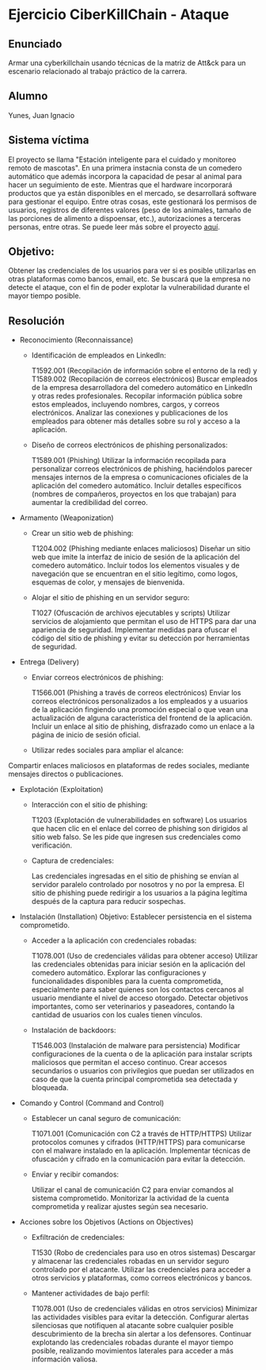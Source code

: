 # Ejercicio CiberKillChain - Ataque


## Enunciado

Armar una cyberkillchain usando técnicas de la matriz de Att&ck para un escenario relacionado al trabajo práctico de la carrera.


## Alumno
  Yunes, Juan Ignacio
  
## Sistema víctima
  El proyecto se llama "Estación inteligente para el cuidado y monitoreo remoto de mascotas". En una primera instacnia consta de un comedero automático que además incorpora la capacidad de pesar al animal para hacer un seguimiento de este. Mientras que el hardware incorporará productos que ya están disponibles en el mercado, se desarrollará software para gestionar el equipo. Entre otras cosas, este gestionará los permisos de usuarios, registros de diferentes valores (peso de los animales, tamaño de las porciones de alimento a dispoensar, etc.), autorizaciones a terceras personas, entre otras. Se puede leer más sobre el proyecto [aquí](https://github.com/juan-ignacio-yunes/Plantilla-planificacion/blob/master/charter.pdf).
  
## Objetivo:
  Obtener las credenciales de los usuarios para ver si es posible utilizarlas en otras plataformas como bancos, email, etc. Se buscará que la empresa no detecte el ataque, con el fin de poder explotar la vulnerabilidad durante el mayor tiempo posible.

## Resolución

* Reconocimiento (Reconnaissance)

  * Identificación de empleados en LinkedIn:

    T1592.001 (Recopilación de información sobre el entorno de la red) y T1589.002 (Recopilación de correos electrónicos)
    Buscar empleados de la empresa desarrolladora del comedero automático en LinkedIn y otras redes profesionales.
    Recopilar información pública sobre estos empleados, incluyendo nombres, cargos, y correos electrónicos.
    Analizar las conexiones y publicaciones de los empleados para obtener más detalles sobre su rol y acceso a la aplicación.

  * Diseño de correos electrónicos de phishing personalizados:

    T1589.001 (Phishing)
    Utilizar la información recopilada para personalizar correos electrónicos de phishing, haciéndolos parecer mensajes internos de la empresa o comunicaciones oficiales de la aplicación del comedero automático.
    Incluir detalles específicos (nombres de compañeros, proyectos en los que trabajan) para aumentar la credibilidad del correo.

* Armamento (Weaponization)

  * Crear un sitio web de phishing:

    T1204.002 (Phishing mediante enlaces maliciosos)
    Diseñar un sitio web que imite la interfaz de inicio de sesión de la aplicación del comedero automático.
    Incluir todos los elementos visuales y de navegación que se encuentran en el sitio legítimo, como logos, esquemas de color, y mensajes de bienvenida.

  * Alojar el sitio de phishing en un servidor seguro:

    T1027 (Ofuscación de archivos ejecutables y scripts)
    Utilizar servicios de alojamiento que permitan el uso de HTTPS para dar una apariencia de seguridad.
    Implementar medidas para ofuscar el código del sitio de phishing y evitar su detección por herramientas de seguridad.

* Entrega (Delivery)

  * Enviar correos electrónicos de phishing:

    T1566.001 (Phishing a través de correos electrónicos)
    Enviar los correos electrónicos personalizados a los empleados y a usuarios de la aplicación fingiendo una promoción especial o que vean una actualización de alguna característica del frontend de la aplicación. Incluir un enlace al sitio de phishing, disfrazado como un enlace a la página de inicio de sesión oficial.

  * Utilizar redes sociales para ampliar el alcance:

Compartir enlaces maliciosos en plataformas de redes sociales, mediante mensajes directos o publicaciones.

* Explotación (Exploitation)

  * Interacción con el sitio de phishing:

    T1203 (Explotación de vulnerabilidades en software)
    Los usuarios que hacen clic en el enlace del correo de phishing son dirigidos al sitio web falso.
    Se les pide que ingresen sus credenciales como verificación.


  * Captura de credenciales:

    Las credenciales ingresadas en el sitio de phishing se envían al servidor paralelo controlado por nosotros y no por la empresa.
    El sitio de phishing puede redirigir a los usuarios a la página legítima después de la captura para reducir sospechas.

* Instalación (Installation)
Objetivo: Establecer persistencia en el sistema comprometido.

  * Acceder a la aplicación con credenciales robadas:

    T1078.001 (Uso de credenciales válidas para obtener acceso)
    Utilizar las credenciales obtenidas para iniciar sesión en la aplicación del comedero automático.
    Explorar las configuraciones y funcionalidades disponibles para la cuenta comprometida, especialmente para saber quienes son los contactos cercanos al usuario mendiante el nivel de acceso otorgado.
    Detectar objetivos importantes, como ser veterinarios y paseadores, contando la cantidad de usuarios con los cuales tienen vínculos.


  * Instalación de backdoors:

    T1546.003 (Instalación de malware para persistencia)
    Modificar configuraciones de la cuenta o de la aplicación para instalar scripts maliciosos que permitan el acceso continuo.
    Crear accesos secundarios o usuarios con privilegios que puedan ser utilizados en caso de que la cuenta principal comprometida sea detectada y bloqueada.

* Comando y Control (Command and Control)

  * Establecer un canal seguro de comunicación:

    T1071.001 (Comunicación con C2 a través de HTTP/HTTPS)
    Utilizar protocolos comunes y cifrados (HTTP/HTTPS) para comunicarse con el malware instalado en la aplicación.
    Implementar técnicas de ofuscación y cifrado en la comunicación para evitar la detección.

  * Enviar y recibir comandos:

    Utilizar el canal de comunicación C2 para enviar comandos al sistema comprometido.
    Monitorizar la actividad de la cuenta comprometida y realizar ajustes según sea necesario.

* Acciones sobre los Objetivos (Actions on Objectives)

  * Exfiltración de credenciales:

    T1530 (Robo de credenciales para uso en otros sistemas)
    Descargar y almacenar las credenciales robadas en un servidor seguro controlado por el atacante.
    Utilizar las credenciales para acceder a otros servicios y plataformas, como correos electrónicos y bancos.

  * Mantener actividades de bajo perfil:

    T1078.001 (Uso de credenciales válidas en otros servicios)
    Minimizar las actividades visibles para evitar la detección.
    Configurar alertas silenciosas que notifiquen al atacante sobre cualquier posible descubrimiento de la brecha sin alertar a los defensores.
    Continuar explotando las credenciales robadas durante el mayor tiempo posible, realizando movimientos laterales para acceder a más información valiosa.
